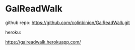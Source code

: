 # GalReadWalk
github repo:
https://github.com/colinbinion/GalReadWalk.git

heroku:

https://galreadwalk.herokuapp.com/
